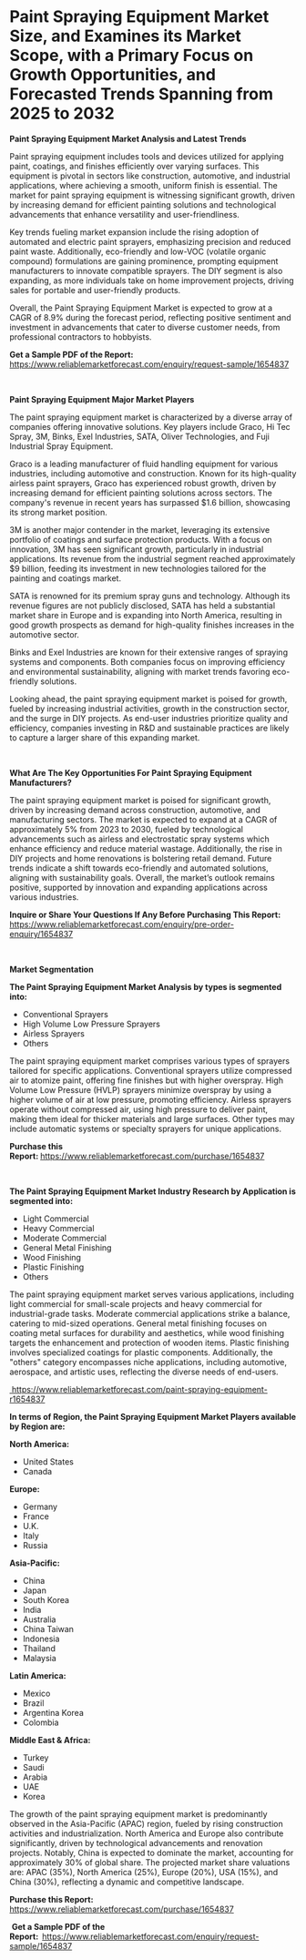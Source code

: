 <p><h1>Paint Spraying Equipment Market Size, and Examines its Market Scope, with a Primary Focus on Growth Opportunities, and Forecasted Trends Spanning from 2025 to 2032</h1></p><p><strong>Paint Spraying Equipment Market Analysis and Latest Trends</strong></p>
<p><p>Paint spraying equipment includes tools and devices utilized for applying paint, coatings, and finishes efficiently over varying surfaces. This equipment is pivotal in sectors like construction, automotive, and industrial applications, where achieving a smooth, uniform finish is essential. The market for paint spraying equipment is witnessing significant growth, driven by increasing demand for efficient painting solutions and technological advancements that enhance versatility and user-friendliness.</p><p>Key trends fueling market expansion include the rising adoption of automated and electric paint sprayers, emphasizing precision and reduced paint waste. Additionally, eco-friendly and low-VOC (volatile organic compound) formulations are gaining prominence, prompting equipment manufacturers to innovate compatible sprayers. The DIY segment is also expanding, as more individuals take on home improvement projects, driving sales for portable and user-friendly products.</p><p>Overall, the Paint Spraying Equipment Market is expected to grow at a CAGR of 8.9% during the forecast period, reflecting positive sentiment and investment in advancements that cater to diverse customer needs, from professional contractors to hobbyists.</p></p>
<p><strong>Get a Sample PDF of the Report:&nbsp;</strong> <a href="https://www.reliablemarketforecast.com/enquiry/request-sample/1654837?utm_campaign=3541&utm_medium=2&utm_source=Github&utm_content=ia&utm_term=18042025&utm_id=paint-spraying-equipment">https://www.reliablemarketforecast.com/enquiry/request-sample/1654837</a></p>
<p>&nbsp;</p>
<p><strong>Paint Spraying Equipment Major Market Players</strong></p>
<p><p>The paint spraying equipment market is characterized by a diverse array of companies offering innovative solutions. Key players include Graco, Hi Tec Spray, 3M, Binks, Exel Industries, SATA, Oliver Technologies, and Fuji Industrial Spray Equipment. </p><p>Graco is a leading manufacturer of fluid handling equipment for various industries, including automotive and construction. Known for its high-quality airless paint sprayers, Graco has experienced robust growth, driven by increasing demand for efficient painting solutions across sectors. The company's revenue in recent years has surpassed $1.6 billion, showcasing its strong market position.</p><p>3M is another major contender in the market, leveraging its extensive portfolio of coatings and surface protection products. With a focus on innovation, 3M has seen significant growth, particularly in industrial applications. Its revenue from the industrial segment reached approximately $9 billion, feeding its investment in new technologies tailored for the painting and coatings market.</p><p>SATA is renowned for its premium spray guns and technology. Although its revenue figures are not publicly disclosed, SATA has held a substantial market share in Europe and is expanding into North America, resulting in good growth prospects as demand for high-quality finishes increases in the automotive sector.</p><p>Binks and Exel Industries are known for their extensive ranges of spraying systems and components. Both companies focus on improving efficiency and environmental sustainability, aligning with market trends favoring eco-friendly solutions. </p><p>Looking ahead, the paint spraying equipment market is poised for growth, fueled by increasing industrial activities, growth in the construction sector, and the surge in DIY projects. As end-user industries prioritize quality and efficiency, companies investing in R&D and sustainable practices are likely to capture a larger share of this expanding market.</p></p>
<p>&nbsp;</p>
<p><strong>What Are The Key Opportunities For Paint Spraying Equipment Manufacturers?</strong></p>
<p><p>The paint spraying equipment market is poised for significant growth, driven by increasing demand across construction, automotive, and manufacturing sectors. The market is expected to expand at a CAGR of approximately 5% from 2023 to 2030, fueled by technological advancements such as airless and electrostatic spray systems which enhance efficiency and reduce material wastage. Additionally, the rise in DIY projects and home renovations is bolstering retail demand. Future trends indicate a shift towards eco-friendly and automated solutions, aligning with sustainability goals. Overall, the market’s outlook remains positive, supported by innovation and expanding applications across various industries.</p></p>
<p><strong>Inquire or Share Your Questions If Any Before Purchasing This Report:</strong> <a href="https://www.reliablemarketforecast.com/enquiry/pre-order-enquiry/1654837?utm_campaign=3541&utm_medium=2&utm_source=Github&utm_content=ia&utm_term=18042025&utm_id=paint-spraying-equipment">https://www.reliablemarketforecast.com/enquiry/pre-order-enquiry/1654837</a></p>
<p>&nbsp;</p>
<p><strong>Market Segmentation</strong></p>
<p><strong>The Paint Spraying Equipment Market Analysis by types is segmented into:</strong></p>
<p><ul><li>Conventional Sprayers</li><li>High Volume Low Pressure Sprayers</li><li>Airless Sprayers</li><li>Others</li></ul></p>
<p><p>The paint spraying equipment market comprises various types of sprayers tailored for specific applications. Conventional sprayers utilize compressed air to atomize paint, offering fine finishes but with higher overspray. High Volume Low Pressure (HVLP) sprayers minimize overspray by using a higher volume of air at low pressure, promoting efficiency. Airless sprayers operate without compressed air, using high pressure to deliver paint, making them ideal for thicker materials and large surfaces. Other types may include automatic systems or specialty sprayers for unique applications.</p></p>
<p><strong>Purchase this Report:&nbsp;</strong><a href="https://www.reliablemarketforecast.com/purchase/1654837?utm_campaign=3541&utm_medium=2&utm_source=Github&utm_content=ia&utm_term=18042025&utm_id=paint-spraying-equipment">https://www.reliablemarketforecast.com/purchase/1654837</a></p>
<p>&nbsp;</p>
<p><strong>The Paint Spraying Equipment Market Industry Research by Application is segmented into:</strong></p>
<p><ul><li>Light Commercial</li><li>Heavy Commercial</li><li>Moderate Commercial</li><li>General Metal Finishing</li><li>Wood Finishing</li><li>Plastic Finishing</li><li>Others</li></ul></p>
<p><p>The paint spraying equipment market serves various applications, including light commercial for small-scale projects and heavy commercial for industrial-grade tasks. Moderate commercial applications strike a balance, catering to mid-sized operations. General metal finishing focuses on coating metal surfaces for durability and aesthetics, while wood finishing targets the enhancement and protection of wooden items. Plastic finishing involves specialized coatings for plastic components. Additionally, the "others" category encompasses niche applications, including automotive, aerospace, and artistic uses, reflecting the diverse needs of end-users.</p></p>
<p><a href="https://www.reliablemarketforecast.com/paint-spraying-equipment-r1654837?utm_campaign=3541&utm_medium=2&utm_source=Github&utm_content=ia&utm_term=18042025&utm_id=paint-spraying-equipment">&nbsp;https://www.reliablemarketforecast.com/paint-spraying-equipment-r1654837</a></p>
<p><strong>In terms of Region, the Paint Spraying Equipment Market Players available by Region are:</strong></p>
<p>
    <p> <strong> North America: </strong>
        <ul>
            <li>United States</li>
            <li>Canada</li>
        </ul>
        </p> 
    <p> <strong> Europe: </strong>
        <ul>
            <li>Germany</li>
            <li>France</li>
            <li>U.K.</li>
            <li>Italy</li>
            <li>Russia</li>
        </ul>
        </p> 
    <p> <strong> Asia-Pacific: </strong>
        <ul>
            <li>China</li>
            <li>Japan</li>
            <li>South Korea</li>
            <li>India</li>
            <li>Australia</li>
            <li>China Taiwan</li>
            <li>Indonesia</li>
            <li>Thailand</li>
            <li>Malaysia</li>
        </ul>
        </p> 
    <p> <strong> Latin America: </strong>
        <ul>
            <li>Mexico</li>
            <li>Brazil</li>
            <li>Argentina Korea</li>
            <li>Colombia</li>
        </ul>
        </p> 
    <p> <strong> Middle East & Africa: </strong>
        <ul>
            <li>Turkey</li>
            <li>Saudi</li>
            <li>Arabia</li>
            <li>UAE</li>
            <li>Korea</li>
        </ul>
    </p>
    </p>
<p><p>The growth of the paint spraying equipment market is predominantly observed in the Asia-Pacific (APAC) region, fueled by rising construction activities and industrialization. North America and Europe also contribute significantly, driven by technological advancements and renovation projects. Notably, China is expected to dominate the market, accounting for approximately 30% of global share. The projected market share valuations are: APAC (35%), North America (25%), Europe (20%), USA (15%), and China (30%), reflecting a dynamic and competitive landscape.</p></p>
<p><strong>Purchase this Report: </strong><a href="https://www.reliablemarketforecast.com/purchase/1654837?utm_campaign=3541&utm_medium=2&utm_source=Github&utm_content=ia&utm_term=18042025&utm_id=paint-spraying-equipment">https://www.reliablemarketforecast.com/purchase/1654837</a></p>
<p>&nbsp;<strong>Get a Sample PDF of the Report:&nbsp;&nbsp;</strong><a href="https://www.reliablemarketforecast.com/enquiry/request-sample/1654837?utm_campaign=3541&utm_medium=2&utm_source=Github&utm_content=ia&utm_term=18042025&utm_id=paint-spraying-equipment">https://www.reliablemarketforecast.com/enquiry/request-sample/1654837</a></p>
<p><strong></strong></p>
<p><p></p><p></p><p></p></p>